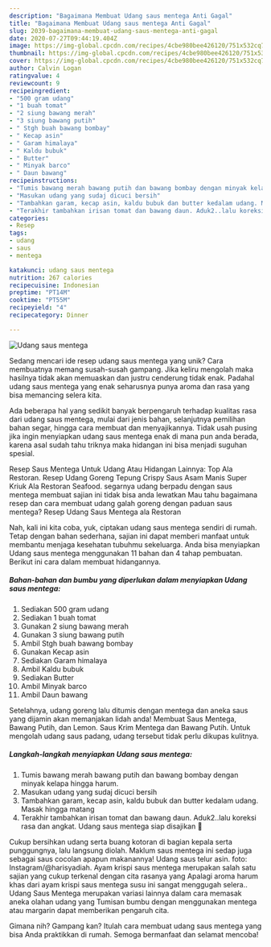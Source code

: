 ```yaml
---
description: "Bagaimana Membuat Udang saus mentega Anti Gagal"
title: "Bagaimana Membuat Udang saus mentega Anti Gagal"
slug: 2039-bagaimana-membuat-udang-saus-mentega-anti-gagal
date: 2020-07-27T09:44:19.404Z
image: https://img-global.cpcdn.com/recipes/4cbe980bee426120/751x532cq70/udang-saus-mentega-foto-resep-utama.jpg
thumbnail: https://img-global.cpcdn.com/recipes/4cbe980bee426120/751x532cq70/udang-saus-mentega-foto-resep-utama.jpg
cover: https://img-global.cpcdn.com/recipes/4cbe980bee426120/751x532cq70/udang-saus-mentega-foto-resep-utama.jpg
author: Calvin Logan
ratingvalue: 4
reviewcount: 9
recipeingredient:
- "500 gram udang"
- "1 buah tomat"
- "2 siung bawang merah"
- "3 siung bawang putih"
- " Stgh buah bawang bombay"
- " Kecap asin"
- " Garam himalaya"
- " Kaldu bubuk"
- " Butter"
- " Minyak barco"
- " Daun bawang"
recipeinstructions:
- "Tumis bawang merah bawang putih dan bawang bombay dengan minyak kelapa hingga harum."
- "Masukan udang yang sudaj dicuci bersih"
- "Tambahkan garam, kecap asin, kaldu bubuk dan butter kedalam udang. Masak hingga matang"
- "Terakhir tambahkan irisan tomat dan bawang daun. Aduk2..lalu koreksi rasa dan angkat. Udang saus mentega siap disajikan 🥰"
categories:
- Resep
tags:
- udang
- saus
- mentega

katakunci: udang saus mentega 
nutrition: 267 calories
recipecuisine: Indonesian
preptime: "PT14M"
cooktime: "PT55M"
recipeyield: "4"
recipecategory: Dinner

---
```



![Udang saus mentega](https://img-global.cpcdn.com/recipes/4cbe980bee426120/751x532cq70/udang-saus-mentega-foto-resep-utama.jpg)

Sedang mencari ide resep udang saus mentega yang unik? Cara membuatnya memang susah-susah gampang. Jika keliru mengolah maka hasilnya tidak akan memuaskan dan justru cenderung tidak enak. Padahal udang saus mentega yang enak seharusnya punya aroma dan rasa yang bisa memancing selera kita.

Ada beberapa hal yang sedikit banyak berpengaruh terhadap kualitas rasa dari udang saus mentega, mulai dari jenis bahan, selanjutnya pemilihan bahan segar, hingga cara membuat dan menyajikannya. Tidak usah pusing jika ingin menyiapkan udang saus mentega enak di mana pun anda berada, karena asal sudah tahu triknya maka hidangan ini bisa menjadi suguhan spesial.

Resep Saus Mentega Untuk Udang Atau Hidangan Lainnya: Top Ala Restoran. Resep Udang Goreng Tepung Crispy Saus Asam Manis Super Kriuk Ala Restoran Seafood. segarnya udang berpadu dengan saus mentega membuat sajian ini tidak bisa anda lewatkan Mau tahu bagaimana resep dan cara membuat udang galah goreng dengan paduan saus mentega? Resep Udang Saus Mentega ala Restoran


Nah, kali ini kita coba, yuk, ciptakan udang saus mentega sendiri di rumah. Tetap dengan bahan sederhana, sajian ini dapat memberi manfaat untuk membantu menjaga kesehatan tubuhmu sekeluarga. Anda bisa menyiapkan Udang saus mentega menggunakan 11 bahan dan 4 tahap pembuatan. Berikut ini cara dalam membuat hidangannya.

<!--inarticleads1-->

##### Bahan-bahan dan bumbu yang diperlukan dalam menyiapkan Udang saus mentega:

1. Sediakan 500 gram udang
1. Sediakan 1 buah tomat
1. Gunakan 2 siung bawang merah
1. Gunakan 3 siung bawang putih
1. Ambil  Stgh buah bawang bombay
1. Gunakan  Kecap asin
1. Sediakan  Garam himalaya
1. Ambil  Kaldu bubuk
1. Sediakan  Butter
1. Ambil  Minyak barco
1. Ambil  Daun bawang


Setelahnya, udang goreng lalu ditumis dengan mentega dan aneka saus yang dijamin akan memanjakan lidah anda! Membuat Saus Mentega, Bawang Putih, dan Lemon. Saus Krim Mentega dan Bawang Putih. Untuk mengolah udang saus padang, udang tersebut tidak perlu dikupas kulitnya. 

<!--inarticleads2-->

##### Langkah-langkah menyiapkan Udang saus mentega:

1. Tumis bawang merah bawang putih dan bawang bombay dengan minyak kelapa hingga harum.
1. Masukan udang yang sudaj dicuci bersih
1. Tambahkan garam, kecap asin, kaldu bubuk dan butter kedalam udang. Masak hingga matang
1. Terakhir tambahkan irisan tomat dan bawang daun. Aduk2..lalu koreksi rasa dan angkat. Udang saus mentega siap disajikan 🥰


Cukup bersihkan udang serta buang kotoran di bagian kepala serta punggungnya, lalu langsung diolah. Maklum saus mentega ini sedap juga sebagai saus cocolan apapun makanannya! Udang saus telur asin. foto: Instagram/@harisyadiah. Ayam krispi saus mentega merupakan salah satu sajian yang cukup terkenal dengan cita rasanya yang Apalagi aroma harum khas dari ayam krispi saus mentega susu ini sangat menggugah selera.. Udang Saus Mentega merupakan variasi lainnya dalam cara memasak aneka olahan udang yang Tumisan bumbu dengan menggunakan mentega atau margarin dapat memberikan pengaruh cita. 

Gimana nih? Gampang kan? Itulah cara membuat udang saus mentega yang bisa Anda praktikkan di rumah. Semoga bermanfaat dan selamat mencoba!
